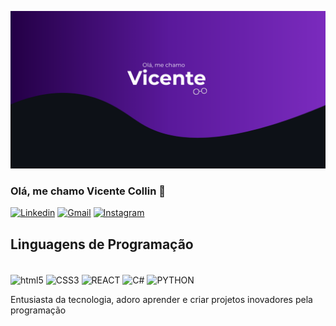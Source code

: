 <p align="center">
  <img src="Banner.png" alt="Banner"/>
</p>


### Olá, me chamo Vicente Collin 🤙
[![Linkedin](https://img.shields.io/badge/LinkedIn-0077B5?style=for-the-badge&logo=linkedin&logoColor=white)](https://www.linkedin.com/in/vicente-matheus-collin-pedroso-893ab4349/)
[![Gmail](https://img.shields.io/badge/Gmail-D14836?style=for-the-badge&logo=gmail&logoColor=white)](vicollin3@gmail.com)
[![Instagram](https://img.shields.io/badge/Instagram-E4405F?style=for-the-badge&logo=instagram&logoColor=white)](https://www.instagram.com/vimathss/)

## Linguagens de Programação
<div style="display: inline-block"><br/>
    <img align="center" alt="html5" src="https://img.shields.io/badge/HTML5-E34F26?style=for-the-badge&logo=html5&logoColor=white"/>
    <img align="center" alt="CSS3" src="https://img.shields.io/badge/CSS3-1572B6?style=for-the-badge&logo=css3&logoColor=white"/>
    <img align="center" alt="REACT" src="https://img.shields.io/badge/React-43853D?style=for-the-badge&logo=react&logoColor=white"/>
    <img align="center" alt="C#" src="https://img.shields.io/badge/C%23-239120?style=for-the-badge&logo=c-sharp&logoColor=white"/>
    <img align="center" alt="PYTHON" src="https://img.shields.io/badge/Python-3776AB?style=for-the-badge&logo=python&logoColor=white"/>
</div><br/>


Entusiasta da tecnologia, adoro aprender e criar projetos inovadores pela programação
